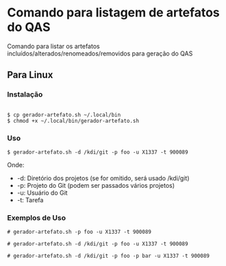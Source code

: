 # Comando para listagem de artefatos do QAS

Comando para listar os artefatos incluídos/alterados/renomeados/removidos para geração do QAS

## Para Linux

### Instalação

``` console

$ cp gerador-artefato.sh ~/.local/bin
$ chmod +x ~/.local/bin/gerador-artefato.sh

```

### Uso

``` console
$ gerador-artefato.sh -d /kdi/git -p foo -u X1337 -t 900089
```

Onde:

- -d: Diretório dos projetos (se for omitido, será usado /kdi/git)
- -p: Projeto do Git (podem ser passados vários projetos)
- -u: Usuário do Git
- -t: Tarefa

### Exemplos de Uso

``` console
# gerador-artefato.sh -p foo -u X1337 -t 900089
```

``` console
# gerador-artefato.sh -d /kdi/git -p foo -u X1337 -t 900089
```

``` console
# gerador-artefato.sh -d /kdi/git -p foo -p bar -u X1337 -t 900089
```
